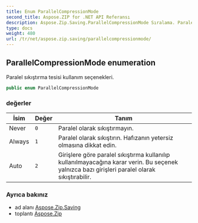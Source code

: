 ```yaml
---
title: Enum ParallelCompressionMode
second_title: Aspose.ZIP for .NET API Referansı
description: Aspose.Zip.Saving.ParallelCompressionMode Sıralama. Paralel sıkıştırma tesisi kullanım seçenekleri.
type: docs
weight: 480
url: /tr/net/aspose.zip.saving/parallelcompressionmode/
---
```

## ParallelCompressionMode enumeration

Paralel sıkıştırma tesisi kullanım seçenekleri.

```csharp
public enum ParallelCompressionMode
```

### değerler

| İsim | Değer | Tanım |
| --- | --- | --- |
| Never | `0` | Paralel olarak sıkıştırmayın. |
| Always | `1` | Paralel olarak sıkıştırın. Hafızanın yetersiz olmasına dikkat edin. |
| Auto | `2` | Girişlere göre paralel sıkıştırma kullanılıp kullanılmayacağına karar verin. Bu seçenek yalnızca bazı girişleri paralel olarak sıkıştırabilir. |

### Ayrıca bakınız

* ad alanı [Aspose.Zip.Saving](../../aspose.zip.saving/)
* toplantı [Aspose.Zip](../../)


